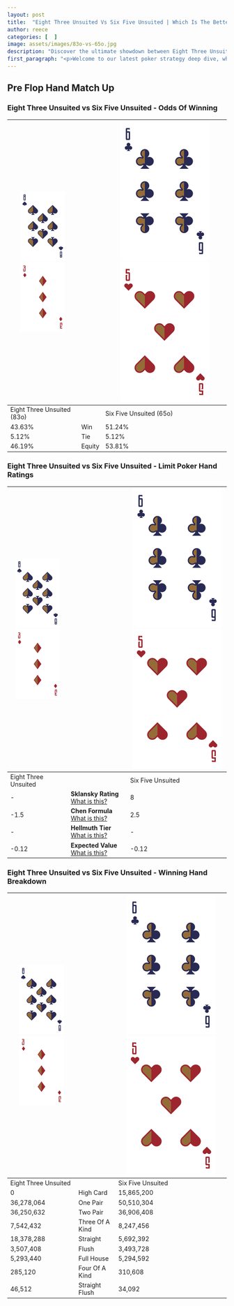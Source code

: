 ```yaml
---
layout: post
title:  "Eight Three Unsuited Vs Six Five Unsuited | Which Is The Better Hand In Poker? A Complete Guide"
author: reece
categories: [  ]
image: assets/images/83o-vs-65o.jpg
description: "Discover the ultimate showdown between Eight Three Unsuited and Six Five Unsuited in poker! Uncover the odds, strategies, and scenarios where one hand triumphs over the other. Get ready to up your poker game with this thrilling analysis."
first_paragraph: "<p>Welcome to our latest poker strategy deep dive, where we're pitting two distinct hands against each other in a high-stakes showdown: Eight Three Unsuited vs Six Five Unsuited.</p><p>In the dynamic world of poker, every decision counts, and knowing which hand holds the upper hand is key to your success at the table.</p><p>In this article, we'll dissect these two hands, explore the scenarios where one dominates the other, and equip you with the knowledge to make strategic choices that can tip the odds in your favor.</p><p>Get ready to unravel the intriguing dynamics of these poker hands and elevate your game to new heights.</p>"
---
```




[comment]: # (sp0)

## Pre Flop Hand Match Up

<div class="table hand-ratings" markdown="1"> 



### Eight Three Unsuited vs Six Five Unsuited - Odds Of Winning


    
| ![image info](assets/images/hand1/8.png) ![image info](assets/images/hand1/3o.png) |  | ![image info](assets/images/hand2/6.png) ![image info](assets/images/hand2/5o.png) |
| -------- | -------- | -------- |
| Eight Three Unsuited (83o) |  | Six Five Unsuited (65o) |
| 43.63% | Win | 51.24% |
| 5.12% | Tie | 5.12% |
| 46.19% | Equity | 53.81% |




[comment]: # (sp1)



### Eight Three Unsuited vs Six Five Unsuited - Limit Poker Hand Ratings


    
| ![image info](assets/images/hand1/8.png) ![image info](assets/images/hand1/3o.png) |  | ![image info](assets/images/hand2/6.png) ![image info](assets/images/hand2/5o.png) |
| -------- | -------- | -------- |
| Eight Three Unsuited |  | Six Five Unsuited |
| - | **Sklansky Rating** [What is this?](/sklansky-rating-explained) | 8 |
| -1.5 | **Chen Formula** [What is this?](/chen-formula-explained) | 2.5 |
| - | **Hellmuth Tier** [What is this?](/Hellmuth-tier-explained) | - |
| -0.12 | **Expected Value** [What is this?](/expected-value-explained) | -0.12 |




[comment]: # (sp2)



### Eight Three Unsuited vs Six Five Unsuited - Winning Hand Breakdown


    
| ![image info](assets/images/hand1/8.png) ![image info](assets/images/hand1/3o.png) |  | ![image info](assets/images/hand2/6.png) ![image info](assets/images/hand2/5o.png) |
| -------- | -------- | -------- |
| Eight Three Unsuited |  | Six Five Unsuited |
| 0 | High Card | 15,865,200 |
| 36,278,064 | One Pair | 50,510,304 |
| 36,250,632 | Two Pair | 36,906,408 |
| 7,542,432 | Three Of A Kind | 8,247,456 |
| 18,378,288 | Straight | 5,692,392 |
| 3,507,408 | Flush | 3,493,728 |
| 5,293,440 | Full House | 5,294,592 |
| 285,120 | Four Of A Kind | 310,608 |
| 46,512 | Straight Flush | 34,092 |




[comment]: # (sp3)



</div>

[comment]: # (sp4)



[comment]: # (sp5)

